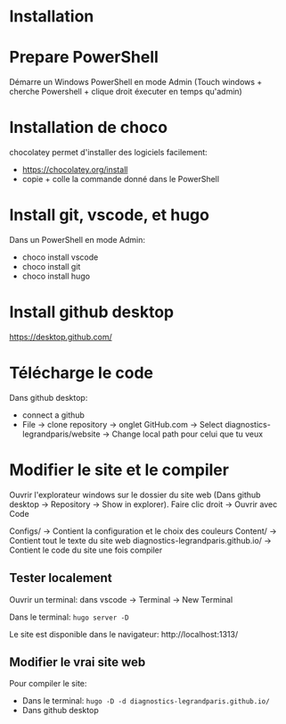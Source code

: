 # Installation

# Prepare PowerShell

Démarre un Windows PowerShell en mode Admin (Touch windows + cherche Powershell + clique droit éxecuter en temps qu'admin)

# Installation de choco

chocolatey permet d'installer des logiciels facilement:
- https://chocolatey.org/install
- copie + colle la commande donné dans le PowerShell

# Install git, vscode, et hugo

Dans un PowerShell en mode Admin:
- choco install vscode
- choco install git
- choco install hugo

# Install github desktop

https://desktop.github.com/

# Télécharge le code

Dans github desktop:
- connect a github
- File -> clone repository -> onglet GitHub.com -> Select diagnostics-legrandparis/website -> Change local path pour celui que tu veux

# Modifier le site et le compiler

Ouvrir l'explorateur windows sur le dossier du site web (Dans github desktop -> Repository -> Show in explorer).
Faire clic droit -> Ouvrir avec Code

Configs/ -> Contient la configuration et le choix des couleurs
Content/ -> Contient tout le texte du site web
diagnostics-legrandparis.github.io/ -> Contient le code du site une fois compiler

## Tester localement

Ouvrir un terminal: dans vscode -> Terminal -> New Terminal

Dans le terminal:
`hugo server -D`

Le site est disponible dans le navigateur: http://localhost:1313/


## Modifier le vrai site web

Pour compiler le site:

- Dans le terminal: `hugo -D -d diagnostics-legrandparis.github.io/`
- Dans github desktop
